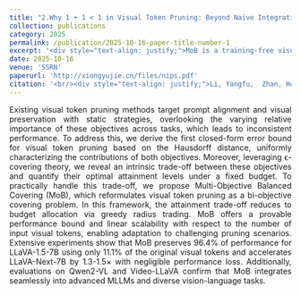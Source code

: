 ```yaml
---
title: "2.Why 1 + 1 < 1 in Visual Token Pruning: Beyond Naïve Integration via Multi-Objective Balanced Covering"
collection: publications
category: 2025
permalink: /publication/2025-10-16-paper-title-number-1
excerpt: '<div style="text-align: justify;">MoB is a training-free visual token pruning method for MLLMs that uses geometric covering theory to optimally balance prompt alignment and visual preservation, achieving high acceleration with minimal performance loss.</div>'
date: 2025-10-16
venue: 'SSRN'
paperurl: 'http://xiongyujie.cn/files/nips.pdf'
citation: '<br/><div style="text-align: justify;">Li, Yangfu,  Zhan, Hongjian, Chen, Tianyi, Xiong Yu-Jie, Liu Qi & Lu, Yue. Why 1+ 1< 1 in Visual Token Pruning: Beyond Naive Integration via Multi-Objective Balanced Covering. Advances in Neural Information Processing Systems, 38</div>'
---
```


<div style="text-align: justify;">Existing visual token pruning methods target prompt alignment and visual preservation with static strategies, overlooking the varying relative importance of these objectives across tasks, which leads to inconsistent performance. To address this, we derive the first closed-form error bound for visual token pruning based on the Hausdorff distance, uniformly characterizing the contributions of both objectives. Moreover, leveraging ϵ-covering theory, we reveal an intrinsic trade-off between these objectives and quantify their optimal attainment levels under a fixed budget. To practically handle this trade-off, we propose Multi-Objective Balanced Covering (MoB), which reformulates visual token pruning as a bi-objective covering problem. In this framework, the attainment trade-off reduces to budget allocation via greedy radius trading. MoB offers a provable performance bound and linear scalability with respect to the number of input visual tokens, enabling adaptation to challenging pruning scenarios. Extensive experiments show that MoB preserves 96.4% of performance for LLaVA-1.5-7B using only 11.1% of the original visual tokens and accelerates LLaVA-Next-7B by 1.3-1.5× with negligible performance loss. Additionally, evaluations on Qwen2-VL and Video-LLaVA confirm that MoB integrates seamlessly into advanced MLLMs and diverse vision-language tasks.</div>

<br/>
